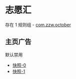# 志愿汇

存在 1 规则组 - [com.zzw.october](/src/apps/com.zzw.october.ts)

## 主页广告

默认禁用

- [快照-0](https://i.gkd.li/i/12842675)
- [快照-1](https://i.gkd.li/i/12869369)
